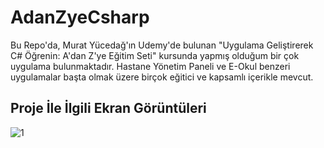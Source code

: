# AdanZyeCsharp
 Bu Repo'da, Murat Yücedağ'ın Udemy'de bulunan "Uygulama Geliştirerek C# Öğrenin: A'dan Z'ye Eğitim Seti" kursunda yapmış olduğum bir çok  uygulama bulunmaktadır. Hastane Yönetim Paneli ve E-Okul benzeri uygulamalar başta olmak üzere birçok eğitici ve kapsamlı içerikle mevcut.

## Proje İle İlgili Ekran Görüntüleri
![1](https://github.com/user-attachments/assets/7429cc4a-3e7e-4d47-aee6-3fb699730600)
